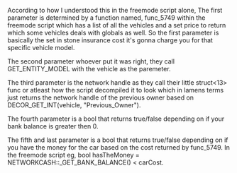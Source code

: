 According to how I understood this in the freemode script alone,
The first parameter is determined by a function named, func_5749 within the freemode script which has a list of all the vehicles and a set price to return which some vehicles deals with globals as well. So the first parameter is basically the set in stone insurance cost it's gonna charge you for that specific vehicle model.

The second parameter whoever put it was right, they call GET_ENTITY_MODEL with the vehicle as the paremeter.

The third parameter is the network handle as they call their little struct<13> func or atleast how the script decompiled it to look which in lamens terms just returns the network handle of the previous owner based on DECOR_GET_INT(vehicle, "Previous_Owner").

The fourth parameter is a bool that returns true/false depending on if your bank balance is greater then 0.

The fifth and last parameter is a bool that returns true/false depending on if you have the money for the car based on the cost returned by func_5749. In the freemode script eg,
bool hasTheMoney = NETWORKCASH::_GET_BANK_BALANCE() < carCost.